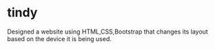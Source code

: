# tindy
Designed a website using HTML,CSS,Bootstrap that changes its layout based on the device it is being used.
